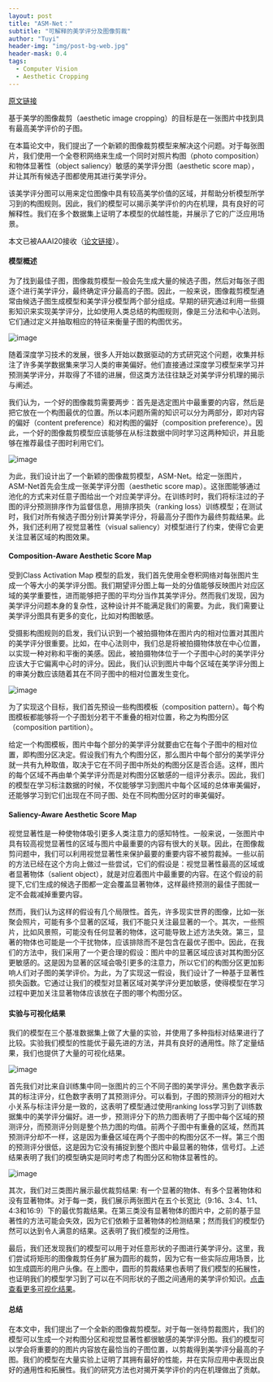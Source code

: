 ```yaml
---
layout: post
title: "ASM-Net："
subtitle: "可解释的美学评分及图像剪裁"
author: "Tuyi"
header-img: "img/post-bg-web.jpg"
header-mask: 0.4
tags:
  - Computer Vision
  - Aesthetic Cropping
---
```


[原文链接](https://mp.weixin.qq.com/s?__biz=MzA5ODEzMjIyMA==&mid=2247495789&idx=1&sn=81d55199cd4bf97942d87b6f86719269&chksm=9094f9fea7e370e847110bff33c582beb5aaff8479f3135632a4188c532cf6c87a14c700b8f8&mpshare=1&scene=1&srcid=04052uizvkweZc3zoIC91o88&sharer_sharetime=1586063973416&sharer_shareid=6d4fd8f476860e5adfc7149621b4b8ea#rd)

基于美学的图像裁剪（aesthetic image cropping）的目标是在一张图片中找到具有最高美学评价的子图。

在本篇论文中，我们提出了一个新颖的图像裁剪模型来解决这个问题。对于每张图片，我们使用一个全卷积网络来生成一个同时对照片构图（photo composition）和物体显著性（object saliency）敏感的美学评分图（aesthetic score map），并让其所有候选子图都使用其进行美学评分。

该美学评分图可以用来定位图像中具有较高美学价值的区域，并帮助分析模型所学习到的构图规则。因此，我们的模型可以揭示美学评价的内在机理，具有良好的可解释性。我们在多个数据集上证明了本模型的优越性能，并展示了它的广泛应用场景。

本文已被AAAI20接收（[论文链接](https://arxiv.org/abs/1911.10492)）。

#### 模型概述

为了找到最佳子图，图像裁剪模型一般会先生成大量的候选子图，然后对每张子图逐个进行美学评分，最终确定评分最高的子图。因此，一般来说，图像裁剪模型通常由候选子图生成模型和美学评分模型两个部分组成。早期的研究通过利用一些摄影知识来实现美学评分，比如使用人类总结的构图规则，像是三分法和中心法则。它们通过定义并抽取相应的特征来衡量子图的构图优劣。

![image](../img/AIC/composition-rules.png)

随着深度学习技术的发展，很多人开始以数据驱动的方式研究这个问题，收集并标注了许多美学数据集来学习人类的审美偏好。他们直接通过深度学习模型来学习并预测美学评分，并取得了不错的进展，但这类方法往往缺乏对美学评分机理的揭示与阐述。

我们认为，一个好的图像裁剪需要两步：首先是选定图片中最重要的内容，然后是把它放在一个构图最优的位置。所以本问题所需的知识可以分为两部分，即对内容的偏好（content preference）和对构图的偏好（composition preference）。因此，一个好的图像裁剪模型应该能够在从标注数据中同时学习这两种知识，并且能够在推荐最佳子图时利用它们。 

![image](../img/AIC/model.png)

为此，我们设计出了一个新颖的图像裁剪模型，ASM-Net。给定一张图片，ASM-Net首先会生成一张美学评分图（aesthetic score map）。这张图能够通过池化的方式来对任意子图给出一个对应美学评分。在训练时时，我们将标注过的子图的评分预测排序作为监督信息，用排序损失（ranking loss）训练模型；在测试时，我们对所有候选子图分别计算美学评分，将最高分子图作为最终剪裁结果。此外，我们还利用了视觉显著性（visual saliency）对模型进行了约束，使得它会更关注显著区域的构图效果。

#### Composition-Aware Aesthetic Score Map

受到Class Activation Map 模型的启发，我们首先使用全卷积网络对每张图片生成一个等大小的美学评分图。我们期望评分图上每一处的分值能够反映图片对应区域的美学重要性，进而能够把子图的平均分当作其美学评分。然而我们发现，因为美学评分问题本身的复杂性，这种设计并不能满足我们的需要。为此，我们需要让美学评分图具有更多的变化，比如对构图敏感。

受摄影构图规则的启发，我们认识到一个被拍摄物体在图片内的相对位置对其图片的美学评分很重要。比如，在中心法则中，我们总是将被拍摄物体放在中心位置，以实现一种对称和平衡的美感。因此，被拍摄物体位于一个子图中心时的美学评分应该大于它偏离中心时的评分。因此，我们认识到图片中每个区域在美学评分图上的审美分数应该随着其在不同子图中的相对位置发生变化。

![image](../img/AIC/composition-pattern.png)

为了实现这个目标，我们首先预设一些构图模板（composition pattern）。每个构图模板都能够将一个子图划分若干不重叠的相对位置，称之为构图分区（composition partition）。

给定一个构图模板，图片中每个部分的美学评分就要由它在每个子图中的相对位置，即构图分区决定。假设我们有九个构图分区，那么图片中每个部分的美学评分就一共有九种取值，取决于它在不同子图中所处的构图分区是否合适。这样，图片的每个区域不再由单个美学评分而是对构图分区敏感的一组评分表示。因此，我们的模型在学习标注数据的时候，不仅能够学习到图片中每个区域的总体审美偏好，还能够学习到它们出现在不同子图、处在不同构图分区时的审美偏好。

#### Saliency-Aware Aesthetic Score Map

视觉显著性是一种使物体吸引更多人类注意力的感知特性。一般来说，一张图片中具有较高视觉显著性的区域与图片中最重要的内容有很大的关联。因此，在图像裁剪问题中，我们可以利用视觉显著性来保护最要的重要内容不被剪裁掉。一些以前的方法已经在这个方向上做过一些尝试，它们的假设是：视觉显著性最高的区域或者显著物体（salient object），就是对应着图片中最重要的内容。在这个假设的前提下,它们生成的候选子图都一定会覆盖显著物体，这样最终预测的最佳子图就一定不会裁减掉重要内容。

然而，我们认为这样的假设有几个局限性。首先，许多现实世界的图像，比如一张聚会照片，可能有多个显著的区域，我们不能只关注最显著的一个。其次，一些照片，比如风景照，可能没有任何显著的物体，这可能导致上述方法失效。第三，显著的物体也可能是一个干扰物体，应该排除而不是包含在最优子图中。因此，在我们的方法中，我们采用了一个更合理的假设：图片中的显著区域应该对其构图分区更敏感的。这是因为显著的区域会吸引更多的注意力，所以它们的构图分区更加影响人们对子图的美学评价。为此，为了实现这一假设，我们设计了一种基于显著性损失函数。它通过让我们的模型对显著区域对美学评分更加敏感，使得模型在学习过程中更加关注显著物体应该放在子图的哪个构图分区。

#### 实验与可视化结果

我们的模型在三个基准数据集上做了大量的实验，并使用了多种指标对结果进行了比较。实验我们模型的性能优于最先进的方法，并具有良好的通用性。除了定量结果，我们也提供了大量的可视化结果。 

![image](../img/AIC/crop-feature.png)

首先我们对比来自训练集中同一张图片的三个不同子图的美学评分。黑色数字表示其的标注评分，红色数字表明了其预测评分。可以看到，子图的预测评分的相对大小关系与标注评分是一致的，这表明了模型通过使用ranking loss学习到了训练数据集中的美学评分偏好。进一步，预测评分下的热力图表明了子图中每个区域的预测评分，而预测评分则是整个热力图的均值。前两个子图中有重叠的区域，然而其预测评分却不一样，这是因为重叠区域在两个子图中的构图分区不一样。第三个图的预测评分很低，这是因为它没有捕捉到整个图片中最显著的物体，信号灯。上述结果表明了我们的模型确实是同时考虑了构图分区和物体显著性的。

![image](../img/AIC/cropping-results.png)

其次，我们对三类图片展示最优裁剪结果: 有一个显著的物体、有多个显著物体和没有显著物体。对于每一类，我们展示两张图片在五个长宽比（9:16、3:4、1:1、4:3和16:9）下的最优剪裁结果。在第三类没有显著物体的图片中，之前的基于显著性的方法可能会失效，因为它们依赖于显著物体的检测结果；然而我们的模型仍然可以达到令人满意的结果。这表明了我们模型的泛用性。

最后，我们还发现我们的模型可以用于对任意形状的子图进行美学评分。这里，我们尝试将矩形的图像裁剪任务扩展为圆形的裁剪，因为它有一些实际应用场景，比如生成圆形的用户头像。在上图中，圆形的剪裁结果也表明了我们模型的拓展性，也证明我们的模型学习到了可以在不同形状的子图之间通用的美学评价知识。[点击查看更多可视化结果](http://bcmi.sjtu.edu.cn/home/niuli/paper/AIC_Supplementary.pdf)。

#### 总结

在本文中，我们提出了一个全新的图像裁剪模型。对于每一张待剪裁图片，我们的模型可以生成一个对构图分区和视觉显著性都很敏感的美学评分图。我们的模型可以学会将重要的的图片内容放在最恰当的子图位置，以剪裁得到美学评分最高的子图。我们的模型在大量实验上证明了其拥有最好的性能，并在实际应用中表现出良好的通用性和拓展性。我们的研究方法也对揭开美学评价的内在机理做出了贡献。